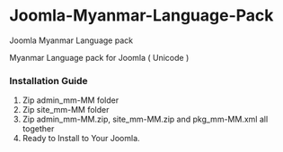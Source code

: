 # Joomla-Myanmar-Language-Pack
Joomla Myanmar Language pack

Myanmar Language pack for Joomla ( Unicode )

<h3>Installation Guide </h3>
<ol>
<li>Zip admin_mm-MM folder</li>
<li>Zip site_mm-MM folder</li>
<li>Zip admin_mm-MM.zip, site_mm-MM.zip and pkg_mm-MM.xml all together</li>
<li>Ready to Install to Your Joomla.</li>
</ol>

